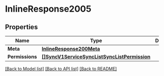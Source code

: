 # InlineResponse2005

## Properties

Name | Type | Description | Notes
------------ | ------------- | ------------- | -------------
**Meta** | [**InlineResponse200Meta**](inline_response_200_meta.md) |  | [optional] 
**Permissions** | [**[]SyncV1ServiceSyncListSyncListPermission**](sync.v1.service.sync_list.sync_list_permission.md) |  | [optional] 

[[Back to Model list]](../README.md#documentation-for-models) [[Back to API list]](../README.md#documentation-for-api-endpoints) [[Back to README]](../README.md)



